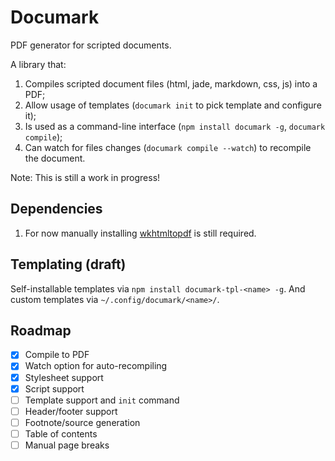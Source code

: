 # Documark

PDF generator for scripted documents.

A library that:

1. Compiles scripted document files (html, jade, markdown, css, js) into a PDF;
2. Allow usage of templates (`documark init` to pick template and configure it);
3. Is used as a command-line interface (`npm install documark -g`, `documark compile`);
4. Can watch for files changes (`documark compile --watch`) to recompile the document.

Note: This is still a work in progress!

## Dependencies

1. For now manually installing [wkhtmltopdf](http://wkhtmltopdf.org/downloads.html) is still required.

## Templating (draft)

Self-installable templates via `npm install documark-tpl-<name> -g`. And custom templates via `~/.config/documark/<name>/`.

## Roadmap

- [x] Compile to PDF
- [x] Watch option for auto-recompiling
- [x] Stylesheet support
- [x] Script support
- [ ] Template support and `init` command
- [ ] Header/footer support
- [ ] Footnote/source generation
- [ ] Table of contents
- [ ] Manual page breaks
